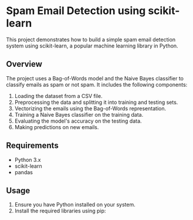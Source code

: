 # Spam Email Detection using scikit-learn

This project demonstrates how to build a simple spam email detection system using scikit-learn, a popular machine learning library in Python.

## Overview

The project uses a Bag-of-Words model and the Naive Bayes classifier to classify emails as spam or not spam. It includes the following components:

1. Loading the dataset from a CSV file.
2. Preprocessing the data and splitting it into training and testing sets.
3. Vectorizing the emails using the Bag-of-Words representation.
4. Training a Naive Bayes classifier on the training data.
5. Evaluating the model's accuracy on the testing data.
6. Making predictions on new emails.

## Requirements

- Python 3.x
- scikit-learn
- pandas

## Usage

1. Ensure you have Python installed on your system.
2. Install the required libraries using pip:
